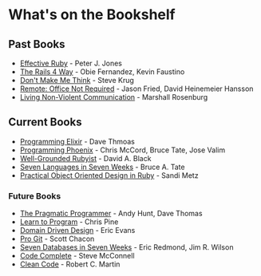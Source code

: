 # What's on the Bookshelf

## Past Books

* [Effective Ruby](http://www.amazon.com/Effective-Ruby-Specific-Software-Development/dp/0133846970/ref=sr_1_1?s=books&ie=UTF8&qid=1456249393&sr=1-1&keywords=effective+ruby) - Peter J. Jones
* [The Rails 4 Way](http://www.amazon.com/Rails-Way-Addison-Wesley-Professional-Ruby/dp/0321944275/ref=sr_1_1?s=books&ie=UTF8&qid=1456249160&sr=1-1&keywords=the+rails+4+way) - Obie Fernandez, Kevin Faustino
* [Don't Make Me Think](http://www.amazon.com/Dont-Make-Think-Revisited-Usability/dp/0321965515/ref=tmm_pap_title_0?_encoding=UTF8&qid=&sr=) - Steve Krug
* [Remote: Office Not Required](http://www.amazon.com/Remote-Office-Required-Jason-Fried/dp/0804137501/ref=sr_1_1?s=books&ie=UTF8&qid=1456338239&sr=1-1&keywords=remote+office+not+required) - Jason Fried, David Heinemeier Hansson
* [Living Non-Violent Communication](http://www.amazon.com/Living-Nonviolent-Communication-Communicate-Skillfully-ebook/dp/B00805DNUQ/ref=dp_kinw_strp_1) - Marshall Rosenburg

## Current Books

* [Programming Elixir](https://www.amazon.com/Programming-Elixir-1-2-Functional-Concurrent/dp/1680501666/ref=sr_1_1?ie=UTF8) - Dave Thmoas
* [Programming Phoenix](https://www.amazon.com/Programming-Phoenix-Productive-Reliable-Fast/dp/1680501453) - Chris McCord, Bruce Tate, Jose Valim
* [Well-Grounded Rubyist](http://www.amazon.com/The-Well-Grounded-Rubyist-David-Black/dp/1933988657) - David A. Black
* [Seven Languages in Seven Weeks](http://www.amazon.com/Seven-Languages-Weeks-Programming-Programmers/dp/193435659X/ref=sr_1_1?s=books&ie=UTF8&qid=1456249310&sr=1-1&keywords=seven+languages+in+seven+weeks) - Bruce A. Tate
* [Practical Object Oriented Design in Ruby](http://www.amazon.com/Practical-Object-Oriented-Design-Ruby-Addison-Wesley/dp/0321721330/ref=asap_bc?ie=UTF8) - Sandi Metz

### Future Books
* [The Pragmatic Programmer](http://www.amazon.com/Pragmatic-Programmer-Journeyman-Master/dp/020161622X/ref=sr_1_1?s=books&ie=UTF8&qid=1456249118&sr=1-1&keywords=The+Pragmatic+Programmer) - Andy Hunt, Dave Thomas
* [Learn to Program](http://www.amazon.com/Learn-Program-Second-Facets-Ruby/dp/1934356360/ref=sr_1_1?s=books&ie=UTF8&qid=1456248971&sr=1-1&keywords=learn+to+program) - Chris Pine
* [Domain Driven Design](http://www.amazon.com/Domain-Driven-Design-Tackling-Complexity-Software/dp/0321125215/ref=sr_1_1?s=books&ie=UTF8&qid=1456249013&sr=1-1&keywords=domain+driven+design) - Eric Evans
* [Pro Git](http://www.amazon.com/Pro-Git-Scott-Chacon/dp/1484200772/ref=sr_1_1?s=books&ie=UTF8&qid=1456249050&sr=1-1&keywords=pro+git) - Scott Chacon
* [Seven Databases in Seven Weeks](http://www.amazon.com/Seven-Databases-Weeks-Modern-Movement/dp/1934356921/ref=sr_1_1?s=books&ie=UTF8&qid=1456249351&sr=1-1&keywords=seven+databases+in+seven+weeks) - Eric Redmond, Jim R. Wilson
* [Code Complete](http://www.amazon.com/Code-Complete-Practical-Handbook-Construction/dp/0735619670/ref=sr_1_1?s=books&ie=UTF8&qid=1456249211&sr=1-1&keywords=code+complete) - Steve McConnell
* [Clean Code](http://www.amazon.com/Clean-Code-Handbook-Software-Craftsmanship/dp/0132350882/ref=sr_1_1?s=books&ie=UTF8&qid=1456249249&sr=1-1&keywords=Clean+Code) - Robert C. Martin
